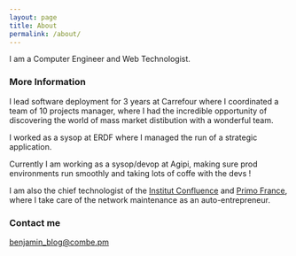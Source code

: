 ```yaml
---
layout: page
title: About
permalink: /about/
---
```


I am a Computer Engineer and Web Technologist.

### More Information
 I lead software deployment for 3 years at Carrefour where I coordinated a team of 10 projects manager, where I had the incredible opportunity of discovering the world of mass market distibution with a wonderful team.
 
 I worked as a sysop at ERDF where I managed the run of a strategic application.
 
 Currently I am working as a sysop/devop at Agipi, making sure prod environments run smoothly and taking lots of coffe with the devs !

 I am also the chief technologist of the [Institut Confluence](http://www.institutconfluences.com/) and [Primo France](http://www.primofrance.org/), where I take care of the network maintenance as an auto-entrepreneur. 


### Contact me

[benjamin_blog@combe.pm](mailto:benjamin_blog@combe.pm)
